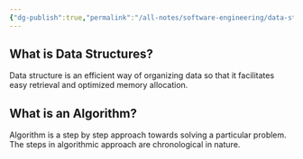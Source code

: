 ```yaml
---
{"dg-publish":true,"permalink":"/all-notes/software-engineering/data-structures-and-algorithms/introduction/"}
---
```


## What is Data Structures?

Data structure is an efficient way of organizing data so that it facilitates easy retrieval and optimized memory allocation.

## What is an Algorithm?

Algorithm is a step by step approach towards solving a particular problem. The steps in algorithmic approach are chronological in nature.